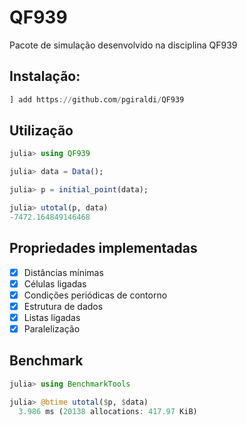 # QF939

Pacote de simulação desenvolvido na disciplina QF939 

## Instalação:

```julia
] add https://github.com/pgiraldi/QF939
```

## Utilização

```julia
julia> using QF939

julia> data = Data();

julia> p = initial_point(data);

julia> utotal(p, data)
-7472.164849146468
```

## Propriedades implementadas

- [x] Distâncias mínimas
- [x] Células ligadas
- [x] Condições periódicas de contorno
- [x] Estrutura de dados
- [x] Listas ligadas
- [x] Paralelização

## Benchmark

```julia
julia> using BenchmarkTools

julia> @btime utotal($p, $data)
  3.986 ms (20138 allocations: 417.97 KiB)
```
